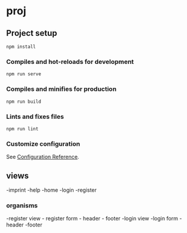# proj

## Project setup
```
npm install
```

### Compiles and hot-reloads for development
```
npm run serve
```

### Compiles and minifies for production
```
npm run build
```

### Lints and fixes files
```
npm run lint
```

### Customize configuration
See [Configuration Reference](https://cli.vuejs.org/config/).

## views
-imprint
-help
-home
-login
-register

### organisms
-register view
    - register form
    - header
    - footer
-login view
    -login form
    -header
    -footer
